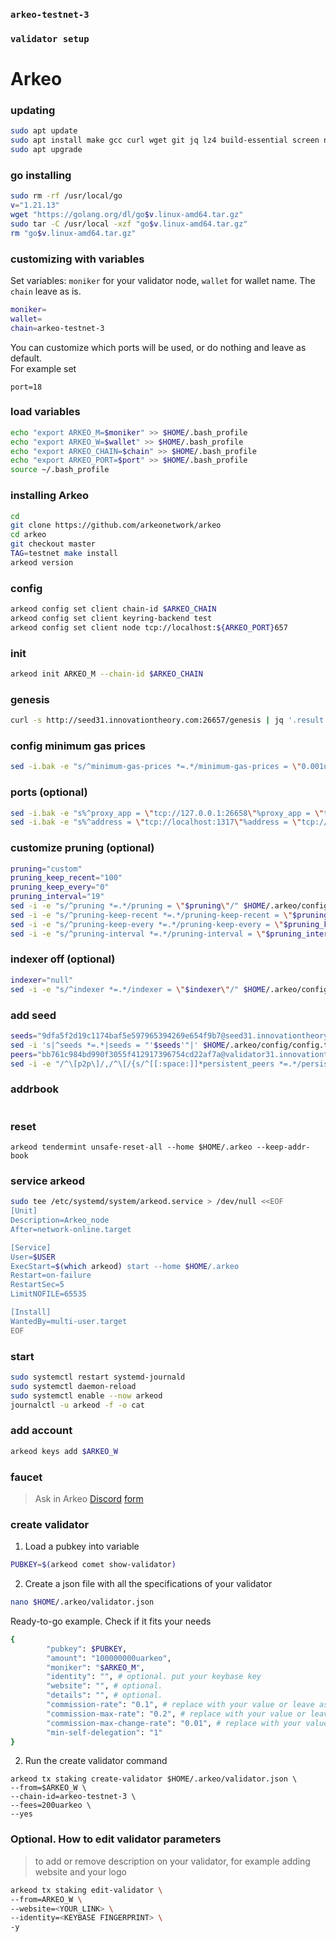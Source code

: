 ### `arkeo-testnet-3`
### `validator setup`

#

# Arkeo

### updating
```bash
sudo apt update
sudo apt install make gcc curl wget git jq lz4 build-essential screen nano ncdu -qy
sudo apt upgrade
```

### go installing
```bash
sudo rm -rf /usr/local/go
v="1.21.13"
wget "https://golang.org/dl/go$v.linux-amd64.tar.gz"
sudo tar -C /usr/local -xzf "go$v.linux-amd64.tar.gz"
rm "go$v.linux-amd64.tar.gz"
```

### customizing with variables
Set variables: `moniker` for your validator node, `wallet` for wallet name. The `chain` leave as is.
```bash
moniker=
wallet=
chain=arkeo-testnet-3
```
You can customize which ports will be used, or do nothing and leave as default.    
For example set
```
port=18
```

### load variables
```bash
echo "export ARKEO_M=$moniker" >> $HOME/.bash_profile
echo "export ARKEO_W=$wallet" >> $HOME/.bash_profile
echo "export ARKEO_CHAIN=$chain" >> $HOME/.bash_profile
echo "export ARKEO_PORT=$port" >> $HOME/.bash_profile
source ~/.bash_profile
```

### installing Arkeo
```bash
cd
git clone https://github.com/arkeonetwork/arkeo
cd arkeo
git checkout master
TAG=testnet make install
arkeod version
```

### config
```bash
arkeod config set client chain-id $ARKEO_CHAIN
arkeod config set client keyring-backend test
arkeod config set client node tcp://localhost:${ARKEO_PORT}657
```

### init
```bash
arkeod init ARKEO_M --chain-id $ARKEO_CHAIN
```

### genesis
```bash
curl -s http://seed31.innovationtheory.com:26657/genesis | jq '.result.genesis' > $HOME/.arkeo/config/genesis.json
```

### config minimum gas prices
```bash
sed -i.bak -e "s/^minimum-gas-prices *=.*/minimum-gas-prices = \"0.001uarkeo\"/;" ~/.arkeo/config/app.toml
```

### ports (optional)
```bash
sed -i.bak -e "s%^proxy_app = \"tcp://127.0.0.1:26658\"%proxy_app = \"tcp://127.0.0.1:${ARKEO_PORT}658\"%; s%^laddr = \"tcp://127.0.0.1:26657\"%laddr = \"tcp://127.0.0.1:${ARKEO_PORT}657\"%; s%^pprof_laddr = \"localhost:6060\"%pprof_laddr = \"localhost:${ARKEO_PORT}060\"%; s%^laddr = \"tcp://0.0.0.0:26656\"%laddr = \"tcp://0.0.0.0:${ARKEO_PORT}656\"%; s%^prometheus_listen_addr = \":26660\"%prometheus_listen_addr = \":${ARKEO_PORT}660\"%" $HOME/.arkeo/config/config.toml
sed -i.bak -e "s%^address = \"tcp://localhost:1317\"%address = \"tcp://localhost:${ARKEO_PORT}317\"%; s%^address = \"localhost:9090\"%address = \"localhost:${ARKEO_PORT}090\"%" $HOME/.arkeo/config/app.toml
```

### customize pruning (optional)
```bash
pruning="custom"
pruning_keep_recent="100"
pruning_keep_every="0"
pruning_interval="19"
sed -i -e "s/^pruning *=.*/pruning = \"$pruning\"/" $HOME/.arkeo/config/app.toml
sed -i -e "s/^pruning-keep-recent *=.*/pruning-keep-recent = \"$pruning_keep_recent\"/" $HOME/.arkeo/config/app.toml
sed -i -e "s/^pruning-keep-every *=.*/pruning-keep-every = \"$pruning_keep_every\"/" $HOME/.arkeo/config/app.toml
sed -i -e "s/^pruning-interval *=.*/pruning-interval = \"$pruning_interval\"/" $HOME/.arkeo/config/app.toml
```

### indexer off (optional)
```bash
indexer="null"
sed -i -e "s/^indexer *=.*/indexer = \"$indexer\"/" $HOME/.arkeo/config/config.toml
```

### add seed
```bash
seeds="9dfa5f2d19c1174baf5e597965394269e654f9b7@seed31.innovationtheory.com:26656"
sed -i 's|^seeds *=.*|seeds = "'$seeds'"|' $HOME/.arkeo/config/config.toml
peers="bb761c984bd990f3055f412917396754cd22af7a@validator31.innovationtheory.com:26656,81e36f94351d47803b8e1e0d0ad2d2e8e14ed36b@validator32.innovationtheory.com:26656"
sed -i -e "/^\[p2p\]/,/^\[/{s/^[[:space:]]*persistent_peers *=.*/persistent_peers = \"$PEERS\"/}" $HOME/.arkeo/config/config.toml
```

### addrbook
```

```

### reset
```
arkeod tendermint unsafe-reset-all --home $HOME/.arkeo --keep-addr-book
```

### service arkeod
```bash
sudo tee /etc/systemd/system/arkeod.service > /dev/null <<EOF
[Unit]
Description=Arkeo_node
After=network-online.target

[Service]
User=$USER
ExecStart=$(which arkeod) start --home $HOME/.arkeo
Restart=on-failure
RestartSec=5
LimitNOFILE=65535

[Install]
WantedBy=multi-user.target
EOF
```

### start
```bash
sudo systemctl restart systemd-journald
sudo systemctl daemon-reload
sudo systemctl enable --now arkeod
journalctl -u arkeod -f -o cat
```

### add account
```bash
arkeod keys add $ARKEO_W
```

### faucet
> Ask in Arkeo [Discord](https://discord.gg/BfEHpm6uFc)
> [form](https://docs.google.com/forms/d/e/1FAIpQLSeBNEWdmTRGG_UWMj5HxUeQB141rhW9T6teOTnzMP_6mXAzMA/viewform)

### create validator
1. Load a pubkey into variable
```bash
PUBKEY=$(arkeod comet show-validator)
```

2. Create a json file with all the specifications of your validator
```bash
nano $HOME/.arkeo/validator.json
```
Ready-to-go example. Check if it fits your needs
```bash
{
        "pubkey": $PUBKEY,
        "amount": "100000000uarkeo", 
        "moniker": "$ARKEO_M",
        "identity": "", # optional. put your keybase key
        "website": "", # optional.
        "details": "", # optional.
        "commission-rate": "0.1", # replace with your value or leave as is. 
        "commission-max-rate": "0.2", # replace with your value or leave as is. can't be changed after it was set
        "commission-max-change-rate": "0.01", # replace with your value or leave as is. can't be changed after it was set
        "min-self-delegation": "1"
}
```

2. Run the create validator command
```
arkeod tx staking create-validator $HOME/.arkeo/validator.json \
--from=$ARKEO_W \
--chain-id=arkeo-testnet-3 \
--fees=200uarkeo \
--yes
```

### Optional. How to edit validator parameters
> to add or remove description on your validator, for example adding website and your logo
```bash
arkeod tx staking edit-validator \
--from=ARKEO_W \
--website=<YOUR_LINK> \
--identity=<KEYBASE FINGERPRINT> \
-y
```


###
```

```
